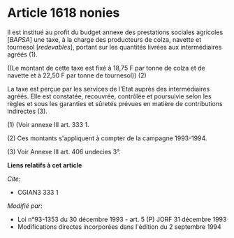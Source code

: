 # Article 1618 nonies

Il est institué au profit du budget annexe des prestations sociales agricoles [*BAPSA*] une taxe, à la charge des producteurs
de colza, navette et tournesol [*redevables*], portant sur les quantités livrées aux intermédiaires agréés (1).

((Le montant de cette taxe est fixé à 18,75 F par tonne de colza et de navette et à 22,50 F par tonne de tournesol)) (2)

La taxe est perçue par les services de l'Etat auprès des intermédiaires agréés. Elle est constatée, recouvrée, contrôlée et
poursuivie selon les règles et sous les garanties et sûretés prévues en matière de contributions indirectes (3).

(1) (Voir annexe III art. 333 1.

(2) Ces montants s'appliquent à compter de la campagne 1993-1994.

(3) Voir Annexe III art. 406 undecies 3°.

**Liens relatifs à cet article**

_Cite_:

  - CGIAN3 333 1

_Modifié par_:

  - Loi n°93-1353 du 30 décembre 1993 - art. 5 (P) JORF 31 décembre 1993
  - Modifications directes incorporées dans l'édition du 2 septembre 1994
